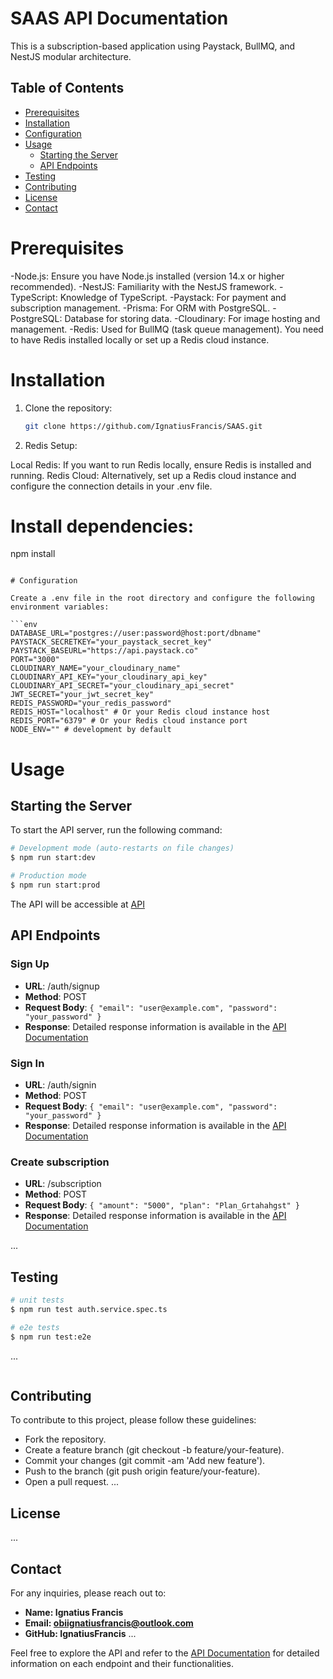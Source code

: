 # SAAS API Documentation

This is a subscription-based application using Paystack, BullMQ, and NestJS modular architecture.

## Table of Contents

- [Prerequisites](#prerequisites)
- [Installation](#installation)
- [Configuration](#configuration)
- [Usage](#usage)
  - [Starting the Server](#starting-the-server)
  - [API Endpoints](#api-endpoints)
- [Testing](#testing)
- [Contributing](#contributing)
- [License](#license)
- [Contact](#contact)

# Prerequisites

-Node.js: Ensure you have Node.js installed (version 14.x or higher recommended).
-NestJS: Familiarity with the NestJS framework.
-TypeScript: Knowledge of TypeScript.
-Paystack: For payment and subscription management.
-Prisma: For ORM with PostgreSQL.
-PostgreSQL: Database for storing data.
-Cloudinary: For image hosting and management.
-Redis: Used for BullMQ (task queue management). You need to have Redis installed locally or set up a Redis cloud instance.

# Installation

1. Clone the repository:

   ```bash
   git clone https://github.com/IgnatiusFrancis/SAAS.git

   ```

2. Redis Setup:

Local Redis: If you want to run Redis locally, ensure Redis is installed and running.
Redis Cloud: Alternatively, set up a Redis cloud instance and configure the connection details in your .env file.

# Install dependencies:

npm install

````

# Configuration

Create a .env file in the root directory and configure the following environment variables:

```env
DATABASE_URL="postgres://user:password@host:port/dbname"
PAYSTACK_SECRETKEY="your_paystack_secret_key"
PAYSTACK_BASEURL="https://api.paystack.co"
PORT="3000"
CLOUDINARY_NAME="your_cloudinary_name"
CLOUDINARY_API_KEY="your_cloudinary_api_key"
CLOUDINARY_API_SECRET="your_cloudinary_api_secret"
JWT_SECRET="your_jwt_secret_key"
REDIS_PASSWORD="your_redis_password"
REDIS_HOST="localhost" # Or your Redis cloud instance host
REDIS_PORT="6379" # Or your Redis cloud instance port
NODE_ENV="" # development by default

````

# Usage

## Starting the Server

To start the API server, run the following command:

```bash
# Development mode (auto-restarts on file changes)
$ npm run start:dev

# Production mode
$ npm run start:prod

```

The API will be accessible at [API](https://taskass-zc54.onrender.com)

## API Endpoints

### Sign Up

- **URL**: /auth/signup
- **Method**: POST
- **Request Body**: `{ "email": "user@example.com", "password": "your_password" }`
- **Response**: Detailed response information is available in the [API Documentation](https://documenter.getpostman.com/view/19595090/2sA3kUHhaE)

### Sign In

- **URL**: /auth/signin
- **Method**: POST
- **Request Body**: `{ "email": "user@example.com", "password": "your_password" }`
- **Response**: Detailed response information is available in the [API Documentation](https://documenter.getpostman.com/view/19595090/2sA3kUHhaE)

### Create subscription

- **URL**: /subscription
- **Method**: POST
- **Request Body**: `{ "amount": "5000", "plan": "Plan_Grtahahgst" }`
- **Response**: Detailed response information is available in the [API Documentation](https://documenter.getpostman.com/view/19595090/2sA3kUHhaE)

...

## Testing

```bash
# unit tests
$ npm run test auth.service.spec.ts

# e2e tests
$ npm run test:e2e
```

...

```bash

```

## Contributing

To contribute to this project, please follow these guidelines:

- Fork the repository.
- Create a feature branch (git checkout -b feature/your-feature).
- Commit your changes (git commit -am 'Add new feature').
- Push to the branch (git push origin feature/your-feature).
- Open a pull request.
  ...

## License

...

## Contact

For any inquiries, please reach out to:

- **Name: Ignatius Francis**
- **Email: obiignatiusfrancis@outlook.com**
- **GitHub: IgnatiusFrancis**
  ...

Feel free to explore the API and refer to the [API Documentation](https://documenter.getpostman.com/view/19595090/2sA3kUHhaE) for detailed information on each endpoint and their functionalities.
